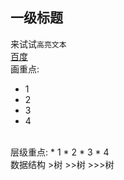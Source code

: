 ## 一级标题
来试试`高亮文本`<br>
[百度](http://www.baidu.com)<br>
画重点:
* 1
* 2
* 3
* 4
<br>
层级重点:
* 1
    * 2
        * 3
        * 4
<br>
数据结构
>树
>>树
>>>树
